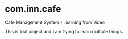 # com.inn.cafe
Cafe Management System - Learning from Video

This is trial project and I am trying to learn multiple things. 